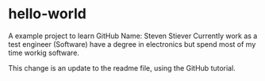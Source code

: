 # hello-world
A example project to learn GitHub
Name: Steven Stiever
Currently work as a test engineer (Software) have a degree in electronics but spend most of my time workig software.

This change is an update to the readme file, using the GitHub tutorial.

